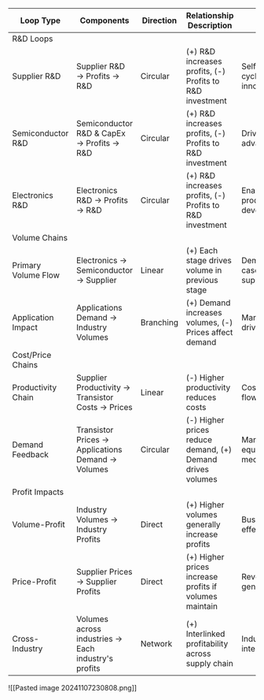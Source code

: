 | Loop Type           | Components                                          | Direction | Relationship Description                                   | Impact                               |
| ------------------- | --------------------------------------------------- | --------- | ---------------------------------------------------------- | ------------------------------------ |
| R&D Loops           |                                                     |           |                                                            |                                      |
| Supplier R&D        | Supplier R&D → Profits → R&D                        | Circular  | (+) R&D increases profits, (-) Profits to R&D investment   | Self-reinforcing cycle of innovation |
| Semiconductor R&D   | Semiconductor R&D & CapEx → Profits → R&D           | Circular  | (+) R&D increases profits, (-) Profits to R&D investment   | Drives industry advancement          |
| Electronics R&D     | Electronics R&D → Profits → R&D                     | Circular  | (+) R&D increases profits, (-) Profits to R&D investment   | Enables new product development      |
| Volume Chains       |                                                     |           |                                                            |                                      |
| Primary Volume Flow | Electronics → Semiconductor → Supplier              | Linear    | (+) Each stage drives volume in previous stage             | Demand cascade through supply chain  |
| Application Impact  | Applications Demand → Industry Volumes              | Branching | (+) Demand increases volumes, (-) Prices affect demand     | Market demand driver                 |
| Cost/Price Chains   |                                                     |           |                                                            |                                      |
| Productivity Chain  | Supplier Productivity → Transistor Costs → Prices   | Linear    | (-) Higher productivity reduces costs                      | Cost efficiency flow                 |
| Demand Feedback     | Transistor Prices → Applications Demand → Volumes   | Circular  | (-) Higher prices reduce demand, (+) Demand drives volumes | Market equilibrium mechanism         |
| Profit Impacts      |                                                     |           |                                                            |                                      |
| Volume-Profit       | Industry Volumes → Industry Profits                 | Direct    | (+) Higher volumes generally increase profits              | Business scale effects               |
| Price-Profit        | Supplier Prices → Supplier Profits                  | Direct    | (+) Higher prices increase profits if volumes maintain     | Revenue generation                   |
| Cross-Industry      | Volumes across industries → Each industry's profits | Network   | (+) Interlinked profitability across supply chain          | Industry interdependence             |
![[Pasted image 20241107230808.png]]